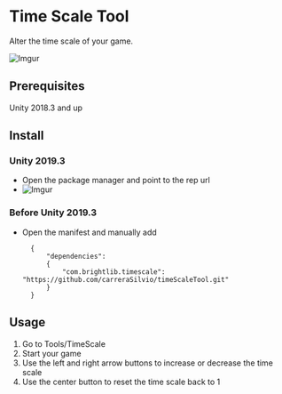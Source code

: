 # Time Scale Tool
Alter the time scale of your game. 

![Imgur](https://i.imgur.com/oIezDAZ.gif)

## Prerequisites
Unity 2018.3 and up

## Install

### Unity 2019.3
* Open the package manager and point to the rep url
* ![Imgur](https://i.imgur.com/iYGgINz.png)

### Before Unity 2019.3
* Open the manifest and manually add

		{
    		"dependencies": 
            {
        		"com.brightlib.timescale": "https://github.com/carreraSilvio/timeScaleTool.git"
    		}
		}


## Usage
1. Go to Tools/TimeScale
2. Start your game
3. Use the left and right arrow buttons to increase or decrease the time scale
4. Use the center button to reset the time scale back to 1